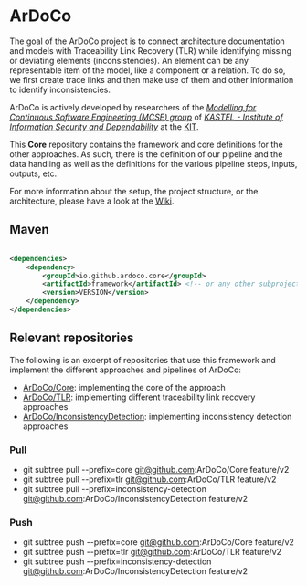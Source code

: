 # ArDoCo

The goal of the ArDoCo project is to connect architecture documentation and models with Traceability Link Recovery (TLR) while identifying missing or deviating elements (inconsistencies).
An element can be any representable item of the model, like a component or a relation.
To do so, we first create trace links and then make use of them and other information to identify inconsistencies.

ArDoCo is actively developed by researchers of the _[Modelling for Continuous Software Engineering (MCSE) group](https://mcse.kastel.kit.edu)_ of _[KASTEL - Institute of Information Security and Dependability](https://kastel.kit.edu)_ at the [KIT](https://www.kit.edu).

This **Core** repository contains the framework and core definitions for the other approaches.
As such, there is the definition of our pipeline and the data handling as well as the definitions for the various pipeline steps, inputs, outputs, etc.

For more information about the setup, the project structure, or the architecture, please have a look at the [Wiki](https://github.com/ArDoCo/Core/wiki).

## Maven

```xml

<dependencies>
	<dependency>
		<groupId>io.github.ardoco.core</groupId>
		<artifactId>framework</artifactId> <!-- or any other subproject -->
		<version>VERSION</version>
	</dependency>
</dependencies>
```

## Relevant repositories
The following is an excerpt of repositories that use this framework and implement the different approaches and pipelines of ArDoCo:
* [ArDoCo/Core](https://github.com/ArDoCo/Core): implementing the core of the approach
* [ArDoCo/TLR](https://github.com/ArDoCo/TLR): implementing different traceability link recovery approaches
* [ArDoCo/InconsistencyDetection](https://github.com/ArDoCo/InconsistencyDetection): implementing inconsistency detection approaches

### Pull
* git subtree pull --prefix=core git@github.com:ArDoCo/Core feature/v2
* git subtree pull --prefix=tlr git@github.com:ArDoCo/TLR feature/v2
* git subtree pull --prefix=inconsistency-detection git@github.com:ArDoCo/InconsistencyDetection feature/v2

### Push
* git subtree push --prefix=core git@github.com:ArDoCo/Core feature/v2
* git subtree push --prefix=tlr git@github.com:ArDoCo/TLR feature/v2
* git subtree push --prefix=inconsistency-detection git@github.com:ArDoCo/InconsistencyDetection feature/v2
